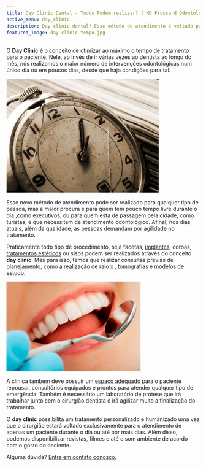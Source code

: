 ```yaml
---
title: Day Clinic Dental - Todos Podem realizar? | MD Frossard Odontologia
active_menu: day_clinic
description: Day clinic dental? Esse método de atendimento é voltado para pessoas que tem pouco tempo livre durante o dia e que necessitem de atendimento odontológico.
featured_image: day-clinic-tempo.jpg
---
```


O **Day Clinic** é o conceito de otimizar ao máximo o tempo de tratamento para o paciente. Nele, ao invés de ir várias vezes ao dentista ao longo do mês, nós realizamos o maior número de intervenções odontológicas num único dia ou em poucos dias, desde que haja condições para tal.

![Tempo](day-clinic-tempo.jpg)

Esse novo método de atendimento pode ser realizado para qualquer tipo de pessoa, mas a maior procura é para quem tem pouco tempo livre durante o dia ,como executivos, ou para quem esta de passagem pela cidade, como turistas, e que necessitem de atendimento odontológico. Afinal, nos dias atuais, além da qualidade, as pessoas demandam por agilidade no tratamento.

Praticamente todo tipo de procedimento, seja facetas, [implantes](/tratamentos/implante-dental "Implantodontia"), coroas, [tratamentos estéticos](/tratamentos/estetica-dos-dentes "Estética") ou sisos podem ser realizados através do conceito **day clinic**. Mas para isso, temos que realizar consultas prévias de planejamento, como a realização de raio x , tomografias e modelos de estudo.

![Boca](day-clinic-boca.jpg)

A clinica também deve possuir um [espaço adequado](/estrutura "Estrutura") para o paciente repousar, consultórios equipados e prontos para atender qualquer tipo de emergência. Também é necessário um laboratório de prótese que irá trabalhar junto com o cirurgião dentista e irá agilizar muito a finalização do tratamento.

O **day clinic** possibilita um tratamento personalizado e humanizado uma vez que o cirurgião estará voltado exclusivamente para o atendimento de apenas um paciente durante o dia ou até por mais dias. Além disso, podemos disponibilizar revistas, filmes e até o som ambiente de acordo com o gosto do paciente.

Alguma dúvida? [Entre em contato conosco.](/contato)